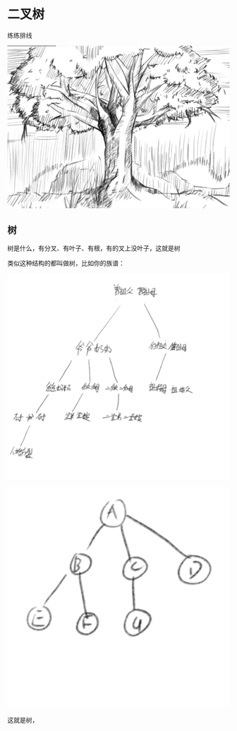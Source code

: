 # 二叉树

练练排线

![1713632716756](images/二叉树/1713632716756.png)

## 树

树是什么，有分叉、有叶子、有根，有的叉上没叶子，这就是树

类似这种结构的都叫做树，比如你的族谱：

![1713634747667](images/二叉树/1713634747667.png)

![1713634860291](images/二叉树/1713634860291.png)

这就是树，
